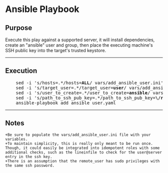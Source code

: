 # Ansible Playbook



## Purpose
  Execute this play against a supported server, it will install dependencies, create an "ansible" user and group, then place the executing machine's SSH public key into the target's trusted keystore.
  
----

## Execution
<pre>
    sed -i 's/hosts=.*/hosts=<b>ALL</b>/ vars/add_ansible_user.ini'
    sed -i 's/target_user=.*/target_user=<b>user</b>/ vars/add_ansible_user.ini'
    sed -i 's/user_to_create=.*/user_to_create=<b>ansible</b>/ vars/add_ansible_user.ini'
    sed -i 's/path_to_ssh_pub_key=.*/path_to_ssh_pub_key=<b>\/root\/\.ssh\/id_rsa\.pub\/</b>/' vars/add_ansible_user.ini
    ansible-playbook add_ansible_user.yaml 
</pre>

----

## Notes
    +Be sure to populate the vars/add_ansible_user.ini file with your variables.
    +To maintain simplicity, this is really only meant to be run once. Though, it could easily be integrated into idempotent roles with some additional checks, such as the lineinfile to check for the user@server entry in the ssh key.
    +There is an assumption that the remote_user has sudo privileges with the same ssh password.
